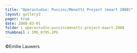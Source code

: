 ```yaml
---
title: "Operastudio: Puccini/Menotti Project (maart 2008)"
layout: gallery2 
pager: true
date: 2008-03-01
folder : operastudio-puccinimenotti-project-maart-2008
thumbnail : IMG_0795.JPG
---
```

©Emilie Lauwers
